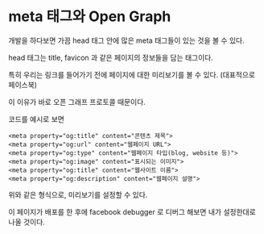 # meta 태그와 Open Graph

개발을 하다보면 가끔 head 태그 안에 많은 meta 태그들이 있는 것을 볼 수 있다.

head 태그는 title, favicon 과 같은 페이지의 정보들을 담는 태그이다.

특히 우리는 링크를 들어가기 전에 페이지에 대한 미리보기를 볼 수 있다. (대표적으로 페이스북)

이 이유가 바로 오픈 그래프 프로토콜 때문이다.


코드를 예시로 보면

    <meta property="og:title" content="콘텐츠 제목"> 
    <meta property="og:url" content="웹페이지 URL">
    <meta property="og:type" content="웹페이지 타입(blog, website 등)">
    <meta property="og:image" content="표시되는 이미지"> 
    <meta property="og:title" content="웹사이트 이름"> 
    <meta property="og:description" content="웹페이지 설명">

위와 같은 형식으로, 미리보기를 설정할 수 있다.

이 페이지가 배포를 한 후에 facebook debugger 로 디버그 해보면 내가 설정한대로 나올 것이다.